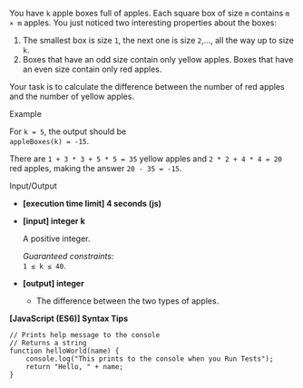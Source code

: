 You have `k` apple boxes full of apples. Each square box of size `m` contains `m × m`
apples. You just noticed two interesting properties about the boxes:

1.  The smallest box is size `1`, the next one is size `2`,..., all the way up to size
    `k`.
2.  Boxes that have an odd size contain only yellow apples. Boxes that have an even size
    contain only red apples.

Your task is to calculate the difference between the number of red apples and the number
of yellow apples.

Example

For `k = 5`, the output should be  
`appleBoxes(k) = -15`.

There are `1 + 3 * 3 + 5 * 5 = 35` yellow apples and `2 * 2 + 4 * 4 = 20` red apples,
making the answer `20 - 35 = -15`.

Input/Output

- **\[execution time limit\] 4 seconds (js)**

- **\[input\] integer k**

  A positive integer.

  _Guaranteed constraints:_  
  `1 ≤ k ≤ 40`.

- **\[output\] integer**

  - The difference between the two types of apples.

**\[JavaScript (ES6)\] Syntax Tips**

    // Prints help message to the console
    // Returns a string
    function helloWorld(name) {
        console.log("This prints to the console when you Run Tests");
        return "Hello, " + name;
    }
